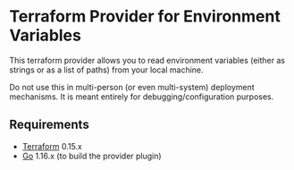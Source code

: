 # Terraform Provider for Environment Variables

This terraform provider allows you to read environment variables (either as
strings or as a list of paths) from your local machine.

Do not use this in multi-person (or even multi-system) deployment mechanisms.
It is meant entirely for debugging/configuration purposes.

## Requirements

-	[Terraform](https://www.terraform.io/downloads.html) 0.15.x
-	[Go](https://golang.org/doc/install) 1.16.x (to build the provider plugin)

